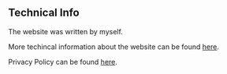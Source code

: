 ## Technical Info

The website was written by myself.

More techincal information about the website can be found [here](/projects/ctclsite/).

Privacy Policy can be found [here](/privacy/).
